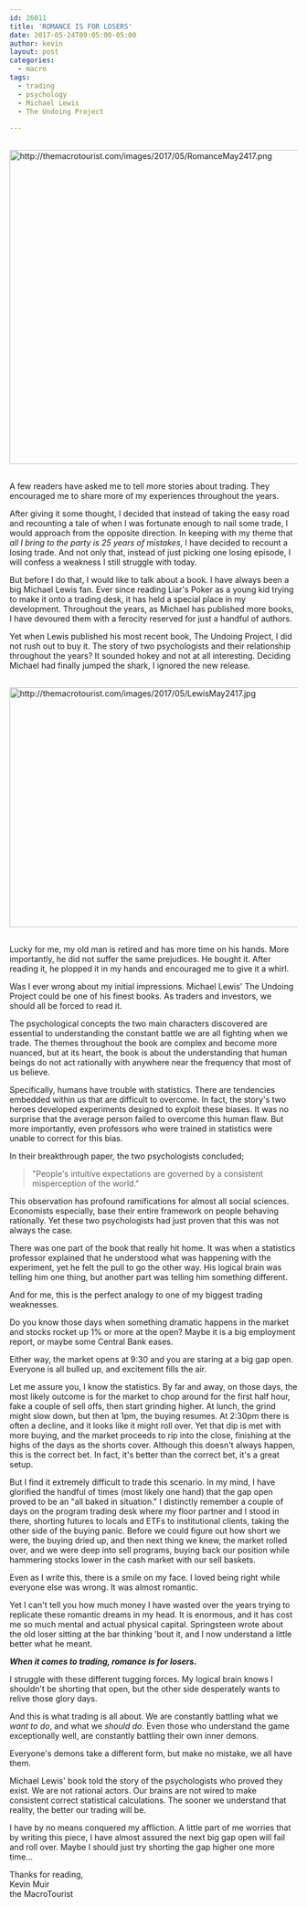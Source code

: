 ```yaml
---
id: 26011
title: 'ROMANCE IS FOR LOSERS'
date: 2017-05-24T09:05:00-05:00
author: kevin
layout: post
categories:
  - macro
tags:
  - trading
  - psychology
  - Michael Lewis
  - The Undoing Project
   
---
```

<a href="http://themacrotourist.com/images/2017/05/RomanceMay2417.png"><img src="http://themacrotourist.com/images/2017/05/RomanceMay2417.png" alt="http://themacrotourist.com/images/2017/05/RomanceMay2417.png" width="750" height="550" style="margin:30px auto;display:block;"></a>

A few readers have asked me to tell more stories about trading.  They encouraged me to share more of my experiences throughout the years.  

After giving it some thought, I decided that instead of taking the easy road and recounting a tale of when I was fortunate enough to nail some trade, I would approach from the opposite direction.  In keeping with my theme that *all I bring to the party is 25 years of mistakes*, I have decided to recount a losing trade.  And not only that, instead of just picking one losing episode, I will confess a weakness I still struggle with today.

But before I do that, I would like to talk about a book.  I have always been a big Michael Lewis fan.  Ever since reading Liar's Poker as a young kid trying to make it onto a trading desk, it has held a special place in my development.  Throughout the years, as Michael has published more books, I have devoured them with a ferocity reserved for just a handful of authors.

Yet when Lewis published his most recent book, The Undoing Project, I did not rush out to buy it.  The story of two psychologists and their relationship throughout the years?  It sounded hokey and not at all interesting.  Deciding Michael had finally jumped the shark, I ignored the new release.

<a href="http://themacrotourist.com/images/2017/05/LewisMay2417.jpg"><img src="http://themacrotourist.com/images/2017/05/LewisMay2417.jpg" alt="http://themacrotourist.com/images/2017/05/LewisMay2417.jpg" width="750" height="420" style="margin:30px auto;display:block;"></a>

Lucky for me, my old man is retired and has more time on his hands.  More importantly, he did not suffer the same prejudices.  He bought it.  After reading it, he plopped it in my hands and encouraged me to give it a whirl.

Was I ever wrong about my initial impressions.  Michael Lewis' The Undoing Project could be one of his finest books.  As traders and investors, we should all be forced to read it.

The psychological concepts the two main characters discovered are essential to understanding the constant battle we are all fighting when we trade.  The themes throughout the book are complex and become more nuanced, but at its heart, the book is about the understanding that human beings do not act rationally with anywhere near the frequency that most of us believe.

Specifically, humans have trouble with statistics.  There are tendencies embedded within us that are difficult to overcome.  In fact, the story's two heroes developed experiments designed to exploit these biases.  It was no surprise that the average person failed to overcome this human flaw.  But more importantly, even professors who were trained in statistics were unable to correct for this bias.  

In their breakthrough paper, the two psychologists concluded;

>"People's intuitive expectations are governed by a consistent misperception of the world."

This observation has profound ramifications for almost all social sciences.  Economists especially, base their entire framework on people behaving rationally.  Yet these two psychologists had just proven that this was not always the case.

There was one part of the book that really hit home.  It was when a statistics professor explained that he understood what was happening with the experiment, yet he felt the pull to go the other way.  His logical brain was telling him one thing, but another part was telling him something different.

And for me, this is the perfect analogy to one of my biggest trading weaknesses.

Do you know those days when something dramatic happens in the market and stocks rocket up 1% or more at the open?  Maybe it is a big employment report, or maybe some Central Bank eases. 

Either way, the market opens at 9:30 and you are staring at a big gap open.  Everyone is all bulled up, and excitement fills the air.  

Let me assure you, I know the statistics.  By far and away, on those days, the most likely outcome is for the market to chop around for the first half hour, fake a couple of sell offs, then start grinding higher.  At lunch, the grind might slow down, but then at 1pm, the buying resumes.  At 2:30pm there is often a decline, and it looks like it might roll over.  Yet that dip is met with more buying, and the market proceeds to rip into the close, finishing at the highs of the days as the shorts cover.  Although this doesn't always happen, this is the correct bet.  In fact, it's better than the correct bet, it's a great setup.

But I find it extremely difficult to trade this scenario.  In my mind, I have glorified the handful of times (most likely one hand) that the gap open proved to be an "all baked in situation."  I distinctly remember a couple of days on the program trading desk where my floor partner and I stood in there, shorting futures to locals and ETFs to institutional clients, taking the other side of the buying panic.  Before we could figure out how short we were, the buying dried up, and then next thing we knew, the market rolled over, and we were deep into sell programs, buying back our position while hammering stocks lower in the cash market with our sell baskets.

Even as I write this, there is a smile on my face.  I loved being right while everyone else was wrong.  It was almost romantic.  

Yet I can't tell you how much money I have wasted over the years trying to replicate these romantic dreams in my head.  It is enormous, and it has cost me so much mental and actual physical capital.  Springsteen wrote about the old loser sitting at the bar thinking 'bout it, and I now understand a little better what he meant. 

***When it comes to trading, romance is for losers.***  

I struggle with these different tugging forces.  My logical brain knows I shouldn't be shorting that open, but the other side desperately wants to relive those glory days.

And this is what trading is all about.  We are constantly battling what we *want to do*, and what we *should do*.  Even those who understand the game exceptionally well, are constantly battling their own inner demons.  

Everyone's demons take a different form, but make no mistake, we all have them.  

Michael Lewis' book told the story of the psychologists who proved they exist.  We are not rational actors.  Our brains are not wired to make consistent correct statistical calculations.  The sooner we understand that reality, the better our trading will be.

I have by no means conquered my affliction.  A little part of me worries that by writing this piece, I have almost assured the next big gap open will fail and roll over.  Maybe I should just try shorting the gap higher one more time...

Thanks for reading,  
Kevin Muir  
the MacroTourist  






